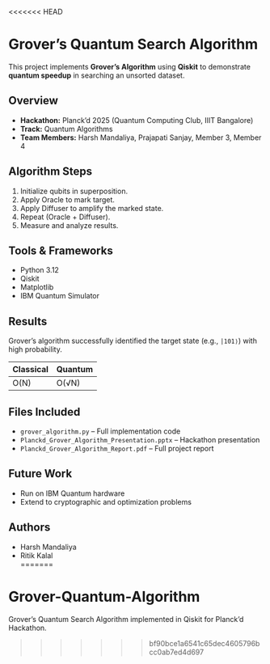 <<<<<<< HEAD
# Grover’s Quantum Search Algorithm

This project implements **Grover’s Algorithm** using **Qiskit** to demonstrate **quantum speedup** in searching an unsorted dataset.

## Overview
- **Hackathon:** Planck’d 2025 (Quantum Computing Club, IIIT Bangalore)
- **Track:** Quantum Algorithms
- **Team Members:** Harsh Mandaliya, Prajapati Sanjay, Member 3, Member 4

## Algorithm Steps
1. Initialize qubits in superposition.
2. Apply Oracle to mark target.
3. Apply Diffuser to amplify the marked state.
4. Repeat (Oracle + Diffuser).
5. Measure and analyze results.

## Tools & Frameworks
- Python 3.12
- Qiskit
- Matplotlib
- IBM Quantum Simulator

## Results
Grover’s algorithm successfully identified the target state (e.g., `|101⟩`) with high probability.

| Classical | Quantum |
|------------|----------|
| O(N) | O(√N) |

## Files Included
- `grover_algorithm.py` – Full implementation code  
- `Planckd_Grover_Algorithm_Presentation.pptx` – Hackathon presentation  
- `Planckd_Grover_Algorithm_Report.pdf` – Full project report  

## Future Work
- Run on IBM Quantum hardware  
- Extend to cryptographic and optimization problems  

## Authors
- Harsh Mandaliya  
- Ritik Kalal  
=======
# Grover-Quantum-Algorithm
Grover’s Quantum Search Algorithm implemented in Qiskit for Planck’d Hackathon.
>>>>>>> bf90bce1a6541c65dec4605796bcc0ab7ed4d697
